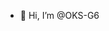 - 👋 Hi, I’m @OKS-G6

<!---
OKS-G6/OKS-G6 is a ✨ special ✨ repository because its `README.md` (this file) appears on your GitHub profile.
You can click the Preview link to take a look at your changes.
--->
